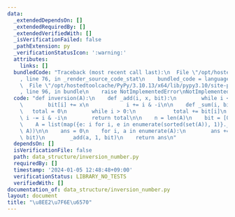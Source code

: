 ```yaml
---
data:
  _extendedDependsOn: []
  _extendedRequiredBy: []
  _extendedVerifiedWith: []
  _isVerificationFailed: false
  _pathExtension: py
  _verificationStatusIcon: ':warning:'
  attributes:
    links: []
  bundledCode: "Traceback (most recent call last):\n  File \"/opt/hostedtoolcache/PyPy/3.10.13/x64/lib/pypy3.10/site-packages/onlinejudge_verify/documentation/build.py\"\
    , line 76, in _render_source_code_stat\n    bundled_code = language.bundle(\n\
    \  File \"/opt/hostedtoolcache/PyPy/3.10.13/x64/lib/pypy3.10/site-packages/onlinejudge_verify/languages/python.py\"\
    , line 96, in bundle\n    raise NotImplementedError\nNotImplementedError\n"
  code: "def inversion(A):\n    def _add(i, x, bit):\n        while i <= n:\n    \
    \        bit[i] += x\n            i += i & -i\n\n    def _sum(i, bit):\n     \
    \   total = 0\n        while i > 0:\n            total += bit[i]\n           \
    \ i -= i & -i\n        return total\n\n    n = len(A)\n    bit = [0] * (n + 1)\n\
    \    A = list(map({e: i for i, e in enumerate(sorted(set(A)), 1)}.__getitem__,\
    \ A))\n\n    ans = 0\n    for i, a in enumerate(A):\n        ans += i - _sum(a,\
    \ bit)\n        _add(a, 1, bit)\n    return ans\n"
  dependsOn: []
  isVerificationFile: false
  path: data_structure/inversion_number.py
  requiredBy: []
  timestamp: '2024-01-05 12:48:48+09:00'
  verificationStatus: LIBRARY_NO_TESTS
  verifiedWith: []
documentation_of: data_structure/inversion_number.py
layout: document
title: "\u8EE2\u7F6E\u6570"
---
```

